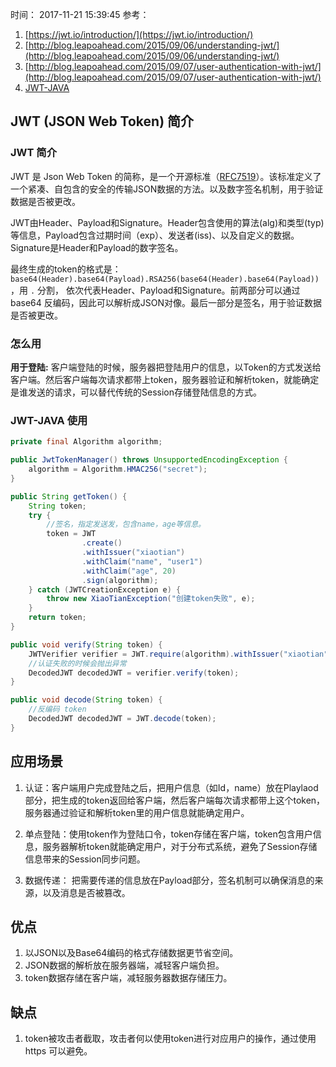 时间： 2017-11-21 15:39:45
参考： 

1. [https://jwt.io/introduction/](https://jwt.io/introduction/) 
2. [http://blog.leapoahead.com/2015/09/06/understanding-jwt/](http://blog.leapoahead.com/2015/09/06/understanding-jwt/) 
3. [http://blog.leapoahead.com/2015/09/07/user-authentication-with-jwt/](http://blog.leapoahead.com/2015/09/07/user-authentication-with-jwt/) 
4. [JWT-JAVA](https://github.com/auth0/java-jwt) 

##  JWT (JSON Web Token) 简介

### JWT 简介

JWT 是 Json Web Token 的简称，是一个开源标准（[RFC7519](https://tools.ietf.org/html/rfc7519)）。该标准定义了一个紧凑、自包含的安全的传输JSON数据的方法。以及数字签名机制，用于验证数据是否被更改。 

JWT由Header、Payload和Signature。Header包含使用的算法(alg)和类型(typ)等信息，Payload包含过期时间（exp）、发送者(iss)、以及自定义的数据。Signature是Header和Payload的数字签名。 

最终生成的token的格式是： `base64(Header).base64(Payload).RSA256(base64(Header).base64(Payload))`，用 `.` 分割， 依次代表Header、Payload和Signature。前两部分可以通过 base64 反编码，因此可以解析成JSON对像。最后一部分是签名，用于验证数据是否被更改。 

### 怎么用 

**用于登陆:** 客户端登陆的时候，服务器把登陆用户的信息，以Token的方式发送给客户端。然后客户端每次请求都带上token，服务器验证和解析token，就能确定是谁发送的请求，可以替代传统的Session存储登陆信息的方式。

### JWT-JAVA 使用 

```java
private final Algorithm algorithm;

public JwtTokenManager() throws UnsupportedEncodingException {
    algorithm = Algorithm.HMAC256("secret");
}

public String getToken() {
    String token;
    try {
		//签名，指定发送发，包含name，age等信息。
        token = JWT
                .create()
                .withIssuer("xiaotian")
                .withClaim("name", "user1")
                .withClaim("age", 20)
                .sign(algorithm);
    } catch (JWTCreationException e) {
        throw new XiaoTianException("创建token失败", e);
    }
    return token;
}

public void verify(String token) {
    JWTVerifier verifier = JWT.require(algorithm).withIssuer("xiaotian").build();
	//认证失败的时候会抛出异常
    DecodedJWT decodedJWT = verifier.verify(token);
}

public void decode(String token) {
	//反编码 token
    DecodedJWT decodedJWT = JWT.decode(token);
}
```

## 应用场景 

1. 认证：客户端用户完成登陆之后，把用户信息（如Id，name）放在Playlaod部分，把生成的token返回给客户端，然后客户端每次请求都带上这个token，服务器通过验证和解析token里的用户信息就能确定用户。

2. 单点登陆：使用token作为登陆口令，token存储在客户端，token包含用户信息，服务器解析token就能确定用户，对于分布式系统，避免了Session存储信息带来的Session同步问题。 

3. 数据传递： 把需要传递的信息放在Payload部分，签名机制可以确保消息的来源，以及消息是否被篡改。 

## 优点 

1. 以JSON以及Base64编码的格式存储数据更节省空间。
2. JSON数据的解析放在服务器端，减轻客户端负担。 
3. token数据存储在客户端，减轻服务器数据存储压力。

## 缺点 

1. token被攻击者截取，攻击者何以使用token进行对应用户的操作，通过使用 https 可以避免。 
